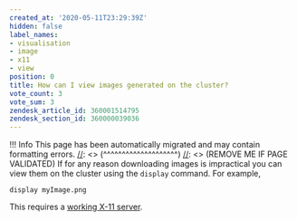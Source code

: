 ```yaml
---
created_at: '2020-05-11T23:29:39Z'
hidden: false
label_names:
- visualisation
- image
- x11
- view
position: 0
title: How can I view images generated on the cluster?
vote_count: 3
vote_sum: 3
zendesk_article_id: 360001514795
zendesk_section_id: 360000039036
---
```



[//]: <> (REMOVE ME IF PAGE VALIDATED)
[//]: <> (vvvvvvvvvvvvvvvvvvvv)
 !!! Info
     This page has been automatically migrated and may contain formatting errors.
[//]: <> (^^^^^^^^^^^^^^^^^^^^)
[//]: <> (REMOVE ME IF PAGE VALIDATED)
If for any reason downloading images is impractical you can view them on
the cluster using the `display` command. For example,

    display myImage.png

This requires a [working X-11
server](https://support.nesi.org.nz/hc/en-gb/articles/360001075975).
